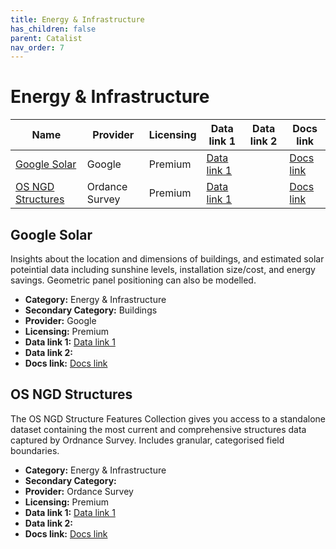 ```yaml
---
title: Energy & Infrastructure
has_children: false
parent: Catalist
nav_order: 7
---
```


# Energy & Infrastructure

| Name                                    | Provider       | Licensing | Data link 1                                                                          | Data link 2 | Docs link                                                                    |
| --------------------------------------- | -------------- | --------- | ------------------------------------------------------------------------------------ | ----------- | ---------------------------------------------------------------------------- |
| [Google Solar](#google-solar)           | Google         | Premium   | [Data link 1](https://developers.google.com/maps/documentation/solar/reference/rest) |             | [Docs link](https://developers.google.com/maps/documentation/solar/overview) |
| [OS NGD Structures](#os-ngd-structures) | Ordance Survey | Premium   | [Data link 1](https://www.ordnancesurvey.co.uk/products/os-ngd-api-features#get)     |             | [Docs link](https://docs.os.uk/osngd/data-structure/structures)              |

## Google Solar

Insights about the location and dimensions of buildings, and estimated solar poteintial data including sunshine levels, installation size/cost, and energy savings. Geometric panel positioning can also be modelled.

- **Category:** Energy & Infrastructure
- **Secondary Category:** Buildings
- **Provider:** Google
- **Licensing:** Premium
- **Data link 1:** [Data link 1](https://developers.google.com/maps/documentation/solar/reference/rest)
- **Data link 2:** 
- **Docs link:** [Docs link](https://developers.google.com/maps/documentation/solar/overview)



## OS NGD Structures

The OS NGD Structure Features Collection gives you access to a standalone dataset containing the most current and comprehensive structures data captured by Ordnance Survey. Includes granular, categorised field boundaries.

- **Category:** Energy & Infrastructure
- **Secondary Category:** 
- **Provider:** Ordance Survey
- **Licensing:** Premium
- **Data link 1:** [Data link 1](https://www.ordnancesurvey.co.uk/products/os-ngd-api-features#get)
- **Data link 2:** 
- **Docs link:** [Docs link](https://docs.os.uk/osngd/data-structure/structures)
